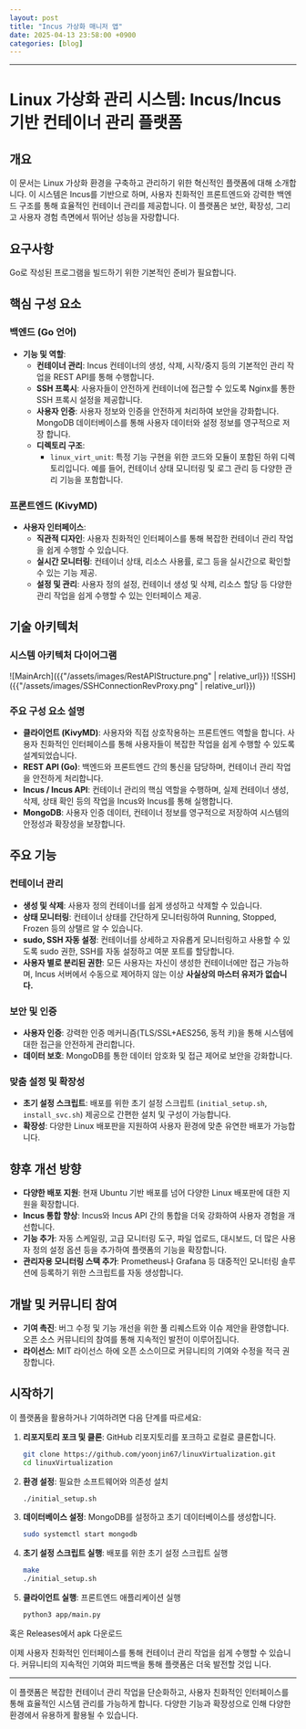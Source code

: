 ```yaml
---
layout: post
title: "Incus 가상화 매니저 앱"
date: 2025-04-13 23:58:00 +0900
categories: [blog]
---
```


---
# Linux 가상화 관리 시스템: Incus/Incus 기반 컨테이너 관리 플랫폼

## 개요

이 문서는 Linux 가상화 환경을 구축하고 관리하기 위한 혁신적인 플랫폼에 대해 소개합니다. 이 시스템은 Incus를 기반으로 하며, 
사용자 친화적인 프론트엔드와 강력한 백엔드 구조를 통해 효율적인 컨테이너 관리를 제공합니다. 이 플랫폼은 보안, 확장성, 그리고 사용자 경험
측면에서 뛰어난 성능을 자랑합니다.

## 요구사항
Go로 작성된 프로그램을 빌드하기 위한 기본적인 준비가 필요합니다.

## 핵심 구성 요소

### 백엔드 (Go 언어)

- **기능 및 역할**:
  - **컨테이너 관리**: Incus 컨테이너의 생성, 삭제, 시작/중지 등의 기본적인 관리 작업을 REST API를 통해 수행합니다.
  - **SSH 프록시**: 사용자들이 안전하게 컨테이너에 접근할 수 있도록 Nginx를 통한 SSH 프록시 설정을 제공합니다.
  - **사용자 인증**: 사용자 정보와 인증을 안전하게 처리하여 보안을 강화합니다. MongoDB 데이터베이스를 통해 사용자 데이터와 설정 정보를 영구적으로 저장
합니다.
  - **디렉토리 구조**:
    - `linux_virt_unit`: 특정 기능 구현을 위한 코드와 모듈이 포함된 하위 디렉토리입니다. 예를 들어, 컨테이너 상태 모니터링 및 로그 관리 등 다양한 관리
 기능을 포함합니다.

### 프론트엔드 (KivyMD)

- **사용자 인터페이스**:
  - **직관적 디자인**: 사용자 친화적인 인터페이스를 통해 복잡한 컨테이너 관리 작업을 쉽게 수행할 수 있습니다.
  - **실시간 모니터링**: 컨테이너 상태, 리소스 사용률, 로그 등을 실시간으로 확인할 수 있는 기능 제공.
  - **설정 및 관리**: 사용자 정의 설정, 컨테이너 생성 및 삭제, 리소스 할당 등 다양한 관리 작업을 쉽게 수행할 수 있는 인터페이스 제공.

## 기술 아키텍처

### 시스템 아키텍처 다이어그램
![MainArch]({{"/assets/images/RestAPIStructure.png" | relative_url}})
![SSH]({{"/assets/images/SSHConnectionRevProxy.png" | relative_url}})

### 주요 구성 요소 설명

- **클라이언트 (KivyMD)**: 사용자와 직접 상호작용하는 프론트엔드 역할을 합니다. 사용자 친화적인 인터페이스를 통해 사용자들이 복잡한 작업을 쉽게 수행할
 수 있도록 설계되었습니다.
- **REST API (Go)**: 백엔드와 프론트엔드 간의 통신을 담당하며, 컨테이너 관리 작업을 안전하게 처리합니다.
- **Incus / Incus API**: 컨테이너 관리의 핵심 역할을 수행하며, 실제 컨테이너 생성, 삭제, 상태 확인 등의 작업을 Incus와 Incus를 통해 실행합니다.
- **MongoDB**: 사용자 인증 데이터, 컨테이너 정보를 영구적으로 저장하여 시스템의 안정성과 확장성을 보장합니다.

## 주요 기능

### 컨테이너 관리

- **생성 및 삭제**: 사용자 정의 컨테이너를 쉽게 생성하고 삭제할 수 있습니다.
- **상태 모니터링**: 컨테이너 상태를 간단하게 모니터링하여 Running, Stopped, Frozen 등의 상탤르 알 수 있습니다.
- **sudo, SSH 자동 설정**: 컨테이너를 상세하고 자유롭게 모니터링하고 사용할 수 있도록 sudo 권한, SSH를 자동 설정하고 여분 포트를 할당합니다.
- **사용자 별로 분리된 권한**: 모든 사용자는 자신이 생성한 컨테이너에만 접근 가능하며, Incus 서버에서 수동으로 제어하지 않는 이상 **사실상의 마스터 유저가 없습니다.**

### 보안 및 인증

- **사용자 인증**: 강력한 인증 메커니즘(TLS/SSL+AES256, 동적 키)을 통해 시스템에 대한 접근을 안전하게 관리합니다.
- **데이터 보호**: MongoDB를 통한 데이터 암호화 및 접근 제어로 보안을 강화합니다.

### 맞춤 설정 및 확장성

- **초기 설정 스크립트**: 배포를 위한 초기 설정 스크립트 (`initial_setup.sh`, `install_svc.sh`) 제공으로 간편한 설치 및 구성이 가능합니다.
- **확장성**: 다양한 Linux 배포판을 지원하여 사용자 환경에 맞춘 유연한 배포가 가능합니다.

## 향후 개선 방향

- **다양한 배포 지원**: 현재 Ubuntu 기반 배포를 넘어 다양한 Linux 배포판에 대한 지원을 확장합니다.
- **Incus 통합 향상**: Incus와 Incus API 간의 통합을 더욱 강화하여 사용자 경험을 개선합니다.
- **기능 추가**: 자동 스케일링, 고급 모니터링 도구, 파일 업로드, 대시보드, 더 많은 사용자 정의 설정 옵션 등을 추가하여 플랫폼의 기능을 확장합니다.
- **관리자용 모니터링 스택 추가**: Prometheus나 Grafana 등 대중적인 모니터링 솔루션에 등록하기 위한 스크립트를 자동 생성합니다.

## 개발 및 커뮤니티 참여

- **기여 촉진**: 버그 수정 및 기능 개선을 위한 풀 리퀘스트와 이슈 제안을 환영합니다. 오픈 소스 커뮤니티의 참여를 통해 지속적인 발전이 이루어집니다.
- **라이선스**: MIT 라이선스 하에 오픈 소스이므로 커뮤니티의 기여와 수정을 적극 권장합니다.

## 시작하기

이 플랫폼을 활용하거나 기여하려면 다음 단계를 따르세요:

1. **리포지토리 포크 및 클론**: GitHub 리포지토리를 포크하고 로컬로 클론합니다.
   ```bash
   git clone https://github.com/yoonjin67/linuxVirtualization.git
   cd linuxVirtualization
   ```

2. **환경 설정**: 필요한 소프트웨어와 의존성 설치
   ```bash
   ./initial_setup.sh
   ```

3. **데이터베이스 설정**: MongoDB를 설정하고 초기 데이터베이스를 생성합니다.
   ```bash
   sudo systemctl start mongodb
   ```

4. **초기 설정 스크립트 실행**: 배포를 위한 초기 설정 스크립트 실행
   ```bash
   make
   ./initial_setup.sh
   ```

5. **클라이언트 실행**: 프론트엔드 애플리케이션 실행
   ```bash
   python3 app/main.py
   ```
혹은 Releases에서 apk 다운로드

이제 사용자 친화적인 인터페이스를 통해 컨테이너 관리 작업을 쉽게 수행할 수 있습니다. 커뮤니티의 지속적인 기여와 피드백을 통해 플랫폼은 더욱 발전할 것입
니다.

---

이 플랫폼은 복잡한 컨테이너 관리 작업을 단순화하고, 사용자 친화적인 인터페이스를 통해 효율적인 시스템 관리를 가능하게 합니다. 다양한 기능과 확장성으로
 인해 다양한 환경에서 유용하게 활용될 수 있습니다.

